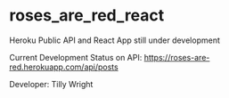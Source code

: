 # roses_are_red_react

Heroku Public API and React App still under development

Current Development Status on API: https://roses-are-red.herokuapp.com/api/posts

Developer: Tilly Wright
